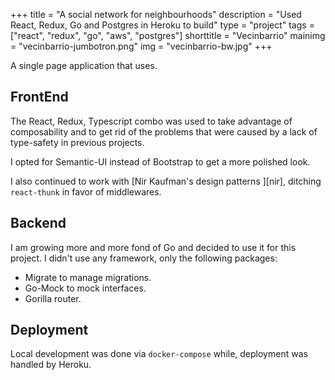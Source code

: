 +++
title = "A social network for neighbourhoods"
description = "Used React, Redux, Go and Postgres in Heroku to build"
type = "project"
tags = ["react", "redux", "go", "aws", "postgres"]
shorttitle = "Vecinbarrio"
mainimg = "vecinbarrio-jumbotron.png"
img = "vecinbarrio-bw.jpg"
+++

A single page application that uses. 

## FrontEnd 

The React, Redux, Typescript combo was used to take
advantage of composability and to get rid of the 
problems that were caused by a lack of type-safety
in previous projects. 

I opted for Semantic-UI instead of Bootstrap to
get a more polished look.

<!--![A screenshot of the project][screenshot 1]-->

I also continued to work with [Nir Kaufman's design patterns
][nir], ditching `react-thunk` in favor of middlewares.

## Backend 

I am growing more and more fond of Go and decided to use it
for this project. I didn't use any framework, only the
following packages:

* Migrate to manage migrations.
* Go-Mock to mock interfaces.
* Gorilla router.

## Deployment

Local development was done via `docker-compose`
while, deployment was handled by Heroku. 

